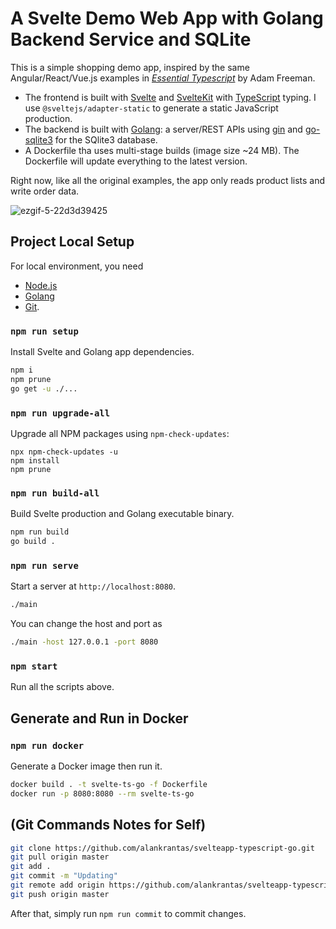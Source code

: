 # A Svelte Demo Web App with Golang Backend Service and SQLite

This is a simple shopping demo app, inspired by the same Angular/React/Vue.js examples in <i>[Essential Typescript](https://github.com/Apress/essential-typescript-4)</i> by Adam Freeman.

- The frontend is built with [Svelte](https://svelte.dev/) and [SvelteKit](https://kit.svelte.dev/) with [TypeScript](https://www.typescriptlang.org/) typing. I use `@sveltejs/adapter-static` to generate a static JavaScript production.
- The backend is built with [Golang](https://go.dev/): a server/REST APIs using [gin](https://github.com/gin-gonic/gin) and [go-sqlite3](https://github.com/mattn/go-sqlite3) for the SQlite3 database.
- A Dockerfile tha uses multi-stage builds (image size ~24 MB). The Dockerfile will update everything to the latest version.

Right now, like all the original examples, the app only reads product lists and write order data.

![ezgif-5-22d3d39425](https://user-images.githubusercontent.com/44191076/148008744-14f89c9d-5343-483a-8bdc-c05618a84acc.gif)

## Project Local Setup

For local environment, you need

- [Node.js](https://nodejs.org/en/download/)
- [Golang](https://go.dev/dl/)
- [Git](https://git-scm.com/download/win).

### `npm run setup`

Install Svelte and Golang app dependencies.

```bash
npm i
npm prune
go get -u ./...
```

### `npm run upgrade-all`

Upgrade all NPM packages using `npm-check-updates`:

```
npx npm-check-updates -u
npm install
npm prune
```

### `npm run build-all`

Build Svelte production and Golang executable binary.

```bash
npm run build
go build .
```

### `npm run serve`

Start a server at `http://localhost:8080`.

```bash
./main
```

You can change the host and port as

```bash
./main -host 127.0.0.1 -port 8080
```

### `npm start`

Run all the scripts above.

## Generate and Run in Docker

### `npm run docker`

Generate a Docker image then run it.

```bash
docker build . -t svelte-ts-go -f Dockerfile
docker run -p 8080:8080 --rm svelte-ts-go
```

## (Git Commands Notes for Self)

```bash
git clone https://github.com/alankrantas/svelteapp-typescript-go.git
git pull origin master
git add .
git commit -m "Updating"
git remote add origin https://github.com/alankrantas/svelteapp-typescript-go.git
git push origin master
```

After that, simply run `npm run commit` to commit changes.
